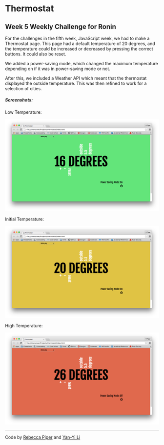 Thermostat
=============

Week 5 Weekly Challenge for Ronin
---------

For the challenges in the fifth week, JavaScript week, we had to make a Thermostat page. This page had a default temperature of 20 degrees, and the temperature could be increased or decreased by pressing the correct buttons. It could also be reset.

We added a power-saving mode, which changed the maximum temperature depending on if it was in power-saving mode or not.

After this, we included a Weather API which meant that the thermostat displayed the outside temperature. This was then refined to work for a selection of cities.

##### Screenshots:

Low Temperature:

![low-usage](/img/low_energy.png)

Initial Temperature:

![medium-usage](/img/medium_energy.png)

High Temperature:

![high-usage](/img/high_energy.png)

--------
Code by [Rebecca Piper](https://github.com/RPiper93) and [Yan-Yi Li](https://github.com/yyl29)